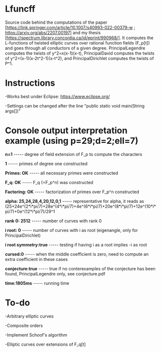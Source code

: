 # Lfuncff
Source code behind the computations of the paper [https://link.springer.com/article/10.1007/s40993-022-00379-w ; https://arxiv.org/abs/2207.00197] and my thesis [https://spectrum.library.concordia.ca/id/eprint/990968/]. It computes the L-functions of twisted elliptic curves over rational function fields (F_p[t]) and goes through all conductors of a given degree. PrincipalLegendre computes the twists of y^2=x(x-1)(x-t), PrincipalDavid computes the twists of y^2=(x-1)(x-2t^2-1)(x-t^2), and PrincipalDirichlet computes the twists of P^1.

# Instructions
-Works best under Eclipse: https://www.eclipse.org/

-Settings can be changed after the line "public static void main(String args[])"

# Console output interpretation example (using p=29;d=2;ell=7)
**n=1**                              ----- degree of field extension of F_p to compute the characters

**1**                                ----- primes of degree one constructed

**Primes: OK**                       ----- all necessary primes were constructed

**F_q: OK**                          ----- F_q (=F_p^n) was constructed

**Factoring: OK**                    ----- factorization of primes over F_p^n constructed

**alpha: 25,24,28,4,20,12,0,1**      ----- representative for alpha, it reads as (25+24e^(2\*i\*pi/7)+28e^(4\*i\*pi/7)+4e^(6\*i\*pi/7)+20e^(8\*i\*pi/7)+12e^(10\*i\*pi/7)+0e^(12\*i\*pi/7)/29^1

**rank 0: 2512**                     ----- number of curves with rank 0

**i root: 0**                        ----- number of curves with i as root (eigenangle, only for PrincipalDirichlet)

**i root symmetry:true**             ----- testing if having i as a root implies -i as root

**cursed:0**                         ----- when the middle coefficient is zero, need to compute an extra coefficient in these cases

**conjecture:true**                  ----- true if no conterexamples of the conjecture has been found, PrincipalLegendre only, see conjecture.pdf

**time:1805ms**                      ----- running time

# To-do
-Arbitrary elliptic curves

-Composite orders

-Implement Schoof's algorithm

-Elliptic curves over extensions of F_q[t]
